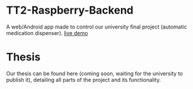 # TT2-Raspberry-Backend
A web/Android app made to control our university final project (automatic medication dispenser).
[live demo](https://rodopz.github.io/tt2BuildWeb/#/)
# [](https://github.com/RodoPZ/TT2-Raspberry-Backend#thesis)Thesis

Our thesis can be found here (coming soon, waiting for the university to publish it), detailing all parts of the project and its functionality.
